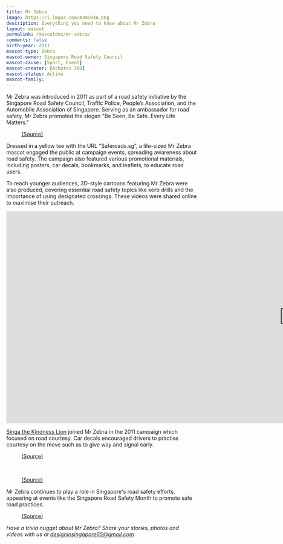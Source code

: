 ```yaml
---
title: Mr Zebra
image: https://i.imgur.com/A3mSH3A.png
description: Everything you need to know about Mr Zebra
layout: mascot
permalink: /mascotdex/mr-zebra/
comments: false
birth-year: 2011
mascot-type: Zebra
mascot-owner: Singapore Road Safety Council
mascot-cause: [Sport, Event]
mascot-creator: [Achates 360]
mascot-status: Active
mascot-family: 
---
```


Mr Zebra was introduced in 2011 as part of a road safety initiative by the Singapore Road Safety Council, Traffic Police, People’s Association, and the Automobile Association of Singapore. Serving as an ambassador for road safety, Mr Zebra promoted the slogan "Be Seen, Be Safe. Every Life Matters."

<figure>
<img src="https://i.imgur.com/49lWTr8.png" alt="">
<figcaption><a href="https://www.achates360.com/singaporeroadsafetycampaign" target="_blank">(Source)</a></figcaption>
</figure>

Dressed in a yellow tee with the URL “Saferoads.sg”, a life-sized Mr Zebra mascot engaged the public at campaign events, spreading awareness about road safety. The campaign also featured various promotional materials, including posters, car decals, bookmarks, and leaflets, to educate road users.

To reach younger audiences, 3D-style cartoons featuring Mr Zebra were also produced, covering essential road safety topics like kerb drills and the importance of using designated crossings. These videos were shared online to maximise their outreach.

<div class="video-responsive"><iframe width="1524" height="560" src="https://www.youtube.com/embed/s0_LzCyh8gM?list=PLhUPw5w4PCdCDBdgxUwwOs81v4BE56DT_" title="Mr Zebra Road Safety Cartoon: Episode 1- Kerb Drills" frameborder="0" allow="accelerometer; autoplay; clipboard-write; encrypted-media; gyroscope; picture-in-picture; web-share" referrerpolicy="strict-origin-when-cross-origin" allowfullscreen></iframe></div>

<a href="https://www.designinsingapore.com/mascotdex/singa/" target="_blank">Singa the Kindness Lion</a> joined Mr Zebra in the 2011 campaign which focused on road courtesy. Car decals encouraged drivers to practise courtesy on the move such as to give way and signal early.

<figure>
<img src="https://i.imgur.com/7l5ShA3.png" alt="">
<figcaption><a href="" target="_blank">(Source)</a></figcaption>
</figure>
<br>

<figure>
<img src="https://i.imgur.com/PQfO0FS.png" alt="">
<figcaption><a href="https://www.achates360.com/singaporeroadsafetycampaign" target="_blank">(Source)</a></figcaption>
</figure>

Mr Zebra continues to play a role in Singapore's road safety efforts, appearing at events like the Singapore Road Safety Month to promote safe road practices.

<figure>
<img src="https://i.imgur.com/OTAsqjM.png" alt="">
<figcaption><a href="https://www.achates360.com/singaporeroadsafetycampaign" target="_blank">(Source)</a></figcaption>
</figure>

<i>Have a trivia nugget about Mr Zebra? Share your stories, photos and videos with us at designinsingapore65@gmail.com</i>
